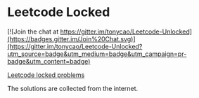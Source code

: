 Leetcode Locked
=======

[![Join the chat at https://gitter.im/tonycao/Leetcode-Unlocked](https://badges.gitter.im/Join%20Chat.svg)](https://gitter.im/tonycao/Leetcode-Unlocked?utm_source=badge&utm_medium=badge&utm_campaign=pr-badge&utm_content=badge)

[Leetcode locked problems](https://leetcode.com/problemset/algorithms/)

The solutions are collected from the internet.

